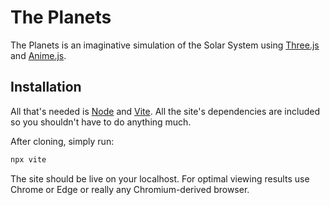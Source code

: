 # The Planets

The Planets is an imaginative simulation of the Solar System using
[Three.js](https://threejs.org/) and [Anime.js](https://animejs.com/).

## Installation

All that's needed is [Node](https://nodejs.org/) and [Vite](https://vitejs.dev/).
All the site's dependencies are included so you shouldn't have to do anything
much.

After cloning, simply run:

```sh
npx vite
```

The site should be live on your localhost. For optimal viewing results use Chrome or Edge
or really any Chromium-derived browser.

